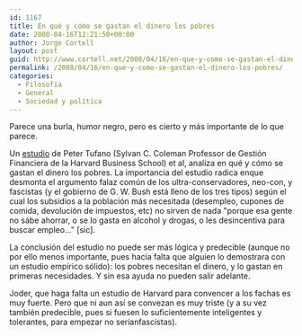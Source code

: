 ```yaml
---
id: 1167
title: En qué y cómo se gastan el dinero los pobres
date: 2008-04-16T12:21:50+00:00
author: Jorge Cortell
layout: post
guid: http://www.cortell.net/2008/04/16/en-que-y-como-se-gastan-el-dinero-los-pobres/
permalink: /2008/04/16/en-que-y-como-se-gastan-el-dinero-los-pobres/
categories:
  - Filosofí­a
  - General
  - Sociedad y polí­tica
---
```

Parece una burla, humor negro, pero es cierto y más importante de lo que parece.

Un <a href="http://www.hbs.edu/research/pdf/08-083.pdf" title="Estudio en PDF" target="_blank">estudio</a> de Peter Tufano (Sylvan C. Coleman Professor de Gestión Financiera de la Harvard Business School) et al, analiza en qué y cómo se gastan el dinero los pobres. La importancia del estudio radica enque desmonta el argumento falaz común de los ultra-conservadores, neo-con, y fascistas (y el gobierno de G. W. Bush está lleno de los tres tipos) según el cual los subsidios a la población más necesitada (desempleo, cupones de comida, devolución de impuestos, etc) no sirven de nada "porque esa gente no sábe ahorrar, o se lo gasta en alcohol y drogas, o les desincentiva para buscar empleo..." [sic].

La conclusión del estudio no puede ser más lógica y predecible (aunque no por ello menos importante, pues hacía falta que alguien lo demostrara con un estudio empírico sólido): los pobres necesitan el dinero, y lo gastan en primeras necesidades. Y sin esa ayuda no pueden salir adelante.

Joder, que haga falta un estudio de Harvard para convencer a los fachas es muy fuerte. Pero que ni aun así se convezan es muy triste (y a su vez también predecible, pues si fuesen lo suficientemente inteligentes y tolerantes, para empezar no seríanfascistas).